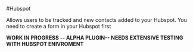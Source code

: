 #Hubspot

Allows users to be tracked and new contacts added to your Hubspot. You need to create a form in your Hubspot first

**WORK IN PROGRESS -- ALPHA PLUGIN-- NEEDS EXTENSIVE TESTING WITH HUBSPOT ENIVROMENT**